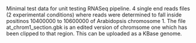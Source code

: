 
Minimal test data for unit testing RNASeq pipeline.  4 single end reads files (2 experimental conditions) where reads were determined to fall inside positinos 10400000 to 10600000 of Arabidopsis chromosome 1.  The file at_chrom1_section.gbk is an edited version of chromsome one which has been clipped to that region.  This can be uploaded as a KBase genome.
